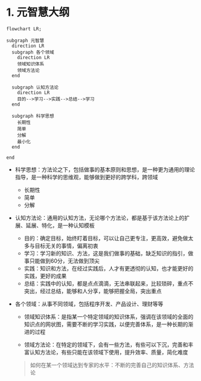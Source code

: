 
# 1. 元智慧大纲

  ```mermaid
  flowchart LR;

  subgraph 元智慧
    direction LR
    subgraph 各个领域
      direction LR
      领域知识体系
      领域方法论
    end
    
    subgraph 认知方法论
      direction LR
      目的-->学习-->实践-->总结-->学习
    end

    subgraph 科学思想
      长期性
      简单
      分解
      最小化
    end

  end
  ```

* 科学思想：方法论之下，包括做事的基本原则和思想，是一种更为通用的理论指导，是一种科学的思维观，能够做到更好的跨学科，跨领域
  * 长期性
  * 简单
  * 分解

* 认知方法论：通用的认知方法，无论哪个方法论，都是基于该方法论上的扩展、延展、特化，是一种认知模板

  * 目的：确定目标，始终盯着目标，可以让自己更专注，更高效，避免做太多与目标无关的事情，偏离初衷
  * 学习：学习新的知识、方法，这是我们做事的基础，缺乏知识的指引，做事只能做到60分，无法做到顶尖
  * 实践：知识和方法，在经过实践后，人才有更透彻的认知，也才能更好的实践，更好的成果
  * 总结：实践中的认知，都是点点滴滴，无法串联起来，比较琐碎，重点不突出，经过总结，能够和人分享，能够把握全局，突出重点

* 各个领域：从事不同领域，包括程序开发、产品设计、理财等等

  * 领域知识体系：是指某一个特定领域的知识体系，强调在该领域的全面的知识点的网状图，需要不断的学习实践，以便完善体系，是一种长期的渐进的过程

  * 领域方法论：在特定的领域下，会有一些方法，有些可以下沉，完善和丰富认知方法论，有些只能在该领域下使用，提升效率、质量，简化难度

  > 如何在某一个领域达到专家的水平：不断的完善自己的知识体系、方法论
